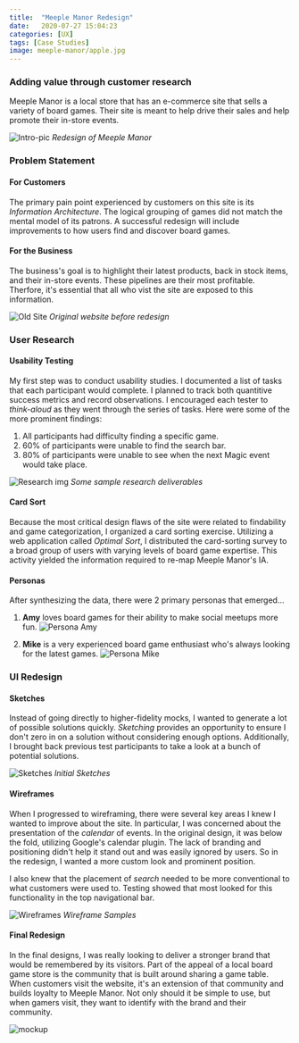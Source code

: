 ```yaml
---
title:  "Meeple Manor Redesign"
date:   2020-07-27 15:04:23
categories: [UX]
tags: [Case Studies]
image: meeple-manor/apple.jpg
---
```

### Adding value through customer research

Meeple Manor is a local store that has an e-commerce site that sells a variety of board games. Their site is meant to help drive their sales and help promote their in-store events.

![Intro-pic](/images/meeple-manor/apple.jpg)
*Redesign of Meeple Manor*


### Problem Statement
<p></p>

#### For Customers
The primary pain point experienced by customers on this site is its *Information Architecture*. The logical grouping of games did not match the mental model of its patrons. A successful redesign will include improvements to how users find and discover board games.

#### For the Business
The business's goal is to highlight their latest products, back in stock items, and their in-store events. These pipelines are their most profitable. Therfore, it's essential that all who vist the site are exposed to this information.

![Old Site](/images/meeple-manor/oldsite.png)
*Original website before redesign*


### User Research
<p></p>

#### Usability Testing
My first step was to conduct usability studies. I documented a list of tasks that each participant would complete. I planned to track both quantitive success metrics and record observations. I encouraged each tester to *think-aloud* as they went through the series of tasks. Here were some of the more prominent findings:

1. All participants had difficulty finding a specific game.
2. 60% of participants were unable to find the search bar.
3. 80% of participants were unable to see when the next Magic event would take place.

![Research img](/images/meeple-manor/Research.png)
*Some sample research deliverables*

#### Card Sort
Because the most critical design flaws of the site were related to findability and game categorization, I organized a card sorting exercise. Utilizing a web application called *Optimal Sort*, I distributed the card-sorting survey to a broad group of users with varying levels of board game expertise. This activity yielded the information required to re-map Meeple Manor's IA.

#### Personas
After synthesizing the data, there were 2 primary personas that emerged...

1. **Amy** loves board games for their ability to make social meetups more fun.
![Persona Amy](/images/meeple-manor/amy.png)

2. **Mike** is a very experienced board game enthusiast who's always looking for the latest games.
![Persona Mike](/images/meeple-manor/mike.png)

### UI Redesign

#### Sketches
Instead of going directly to higher-fidelity mocks, I wanted to generate a lot of possible solutions quickly. *Sketching* provides an opportunity to ensure I don't zero in on a solution without considering enough options. Additionally, I brought back previous test participants to take a look at a bunch of potential solutions.

![Sketches](/images/meeple-manor/sketches.png)
*Initial Sketches*

#### Wireframes
When I progressed to wireframing, there were several key areas I knew I wanted to improve about the site. In particular, I was concerned about the presentation of the *calendar* of events. In the original design, it was below the fold, utilizing Google's calendar plugin. The lack of branding and positioning didn't help it stand out and was easily ignored by users. So in the redesign, I wanted a more custom look and prominent position.
 
I also knew that the placement of *search* needed to be more conventional to what customers were used to. Testing showed that most looked for this functionality in the top navigational bar.

![Wireframes](/images/meeple-manor/mocks.png)
*Wireframe Samples*

#### Final Redesign
In the final designs, I was really looking to deliver a stronger brand that would be remembered by its visitors. Part of the appeal of a local board game store is the community that is built around sharing a game table. When customers visit the website, it's an extension of that community and builds loyalty to Meeple Manor. Not only should it be simple to use, but when gamers visit, they want to identify with the brand and their community.

![mockup](/images/meeple-manor/homefinal.png)

